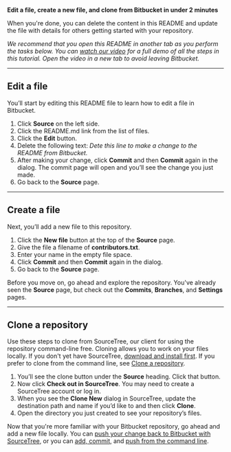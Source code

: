 **Edit a file, create a new file, and clone from Bitbucket in under 2 minutes**

When you're done, you can delete the content in this README and update the file with details for others getting started with your repository.

*We recommend that you open this README in another tab as you perform the tasks below. You can [watch our video](https://youtu.be/0ocf7u76WSo) for a full demo of all the steps in this tutorial. Open the video in a new tab to avoid leaving Bitbucket.*

---

## Edit a file

You’ll start by editing this README file to learn how to edit a file in Bitbucket.

1. Click **Source** on the left side.
2. Click the README.md link from the list of files.
3. Click the **Edit** button.
4. Delete the following text: *Dete this line to make a change to the README from Bitbucket.*
5. After making your change, click **Commit** and then **Commit** again in the dialog. The commit page will open and you’ll see the change you just made.
6. Go back to the **Source** page.

---

## Create a file

Next, you’ll add a new file to this repository.

1. Click the **New file** button at the top of the **Source** page.
2. Give the file a filename of **contributors.txt**.
3. Enter your name in the empty file space.
4. Click **Commit** and then **Commit** again in the dialog.
5. Go back to the **Source** page.

Before you move on, go ahead and explore the repository. You've already seen the **Source** page, but check out the **Commits**, **Branches**, and **Settings** pages.

---

## Clone a repository

Use these steps to clone from SourceTree, our client for using the repository command-line free. Cloning allows you to work on your files locally. If you don't yet have SourceTree, [download and install first](https://www.sourcetreeapp.com/). If you prefer to clone from the command line, see [Clone a repository](https://confluence.atlassian.com/x/4whODQ).

1. You’ll see the clone button under the **Source** heading. Click that button.
2. Now click **Check out in SourceTree**. You may need to create a SourceTree account or log in.
3. When you see the **Clone New** dialog in SourceTree, update the destination path and name if you’d like to and then click **Clone**.
4. Open the directory you just created to see your repository’s files.

Now that you're more familiar with your Bitbucket repository, go ahead and add a new file locally. You can [push your change back to Bitbucket with SourceTree](https://confluence.atlassian.com/x/iqyBMg), or you can [add, commit,](https://confluence.atlassian.com/x/8QhODQ) and [push from the command line](https://confluence.atlassian.com/x/NQ0zDQ).